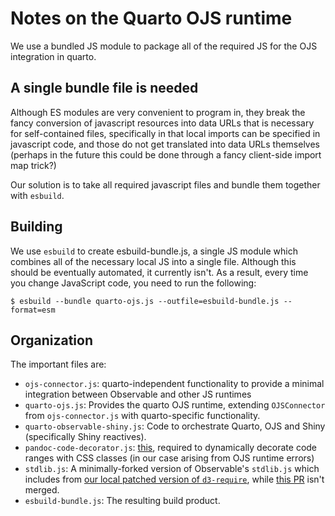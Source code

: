 # Notes on the Quarto OJS runtime

We use a bundled JS module to package all of the required JS for
the OJS integration in quarto.

## A single bundle file is needed

Although ES modules are very convenient to program in, they break the
fancy conversion of javascript resources into data URLs that is
necessary for self-contained files, specifically in that local imports
can be specified in javascript code, and those do not get translated
into data URLs themselves (perhaps in the future this could be done
through a fancy client-side import map trick?)

Our solution is to take all required javascript files and bundle them
together with `esbuild`.

## Building

We use `esbuild` to create esbuild-bundle.js, a single JS module which
combines all of the necessary local JS into a single file. Although this
should be eventually automated, it currently isn't. As a result, every time
you change JavaScript code, you need to run the following:

    $ esbuild --bundle quarto-ojs.js --outfile=esbuild-bundle.js --format=esm
    
## Organization

The important files are:

* `ojs-connector.js`: quarto-independent functionality to provide a
  minimal integration between Observable and other JS runtimes
* `quarto-ojs.js`: Provides the quarto OJS runtime, extending
  `OJSConnector` from `ojs-connector.js` with quarto-specific
  functionality.
* `quarto-observable-shiny.js`: Code to orchestrate Quarto, OJS and
  Shiny (specifically Shiny reactives).
* `pandoc-code-decorator.js`:
  [this](https://github.com/cscheid/pandoc-code-decorator), required
  to dynamically decorate code ranges with CSS classes (in our case
  arising from OJS runtime errors)
* `stdlib.js`: A minimally-forked version of Observable's `stdlib.js`
  which includes from [our local patched version of
  `d3-require`](https://github.com/cscheid/d3-require), while [this
  PR](https://github.com/d3/d3-require/pull/40) isn't merged.
* `esbuild-bundle.js`: The resulting build product.
